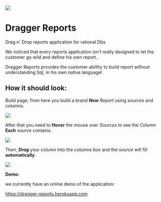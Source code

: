 <img src="https://ci.appveyor.com/api/projects/status/github/OfekRv/DraggerReports?branch=master&svg=true">

# Dragger Reports
Drag n' Drop reports application for rational Dbs

We noticed that every reports application isn't really designed to let the customer go wild and define his own report..

Dragger Reports provides the customer abillity to build report without understanding Sql, in his own native language!


## How it should look:

Build page, from here you build a brand **_New_** *Report* using *sources* and *columns*.

<img src="https://image.ibb.co/iqg8Te/Build_Reports1.png">

After that you need to **Hover** the mouse over *Sources* to see the *Column* **Each** source contains.

<img src="https://image.ibb.co/iJPEZK/Column_Drag.png">

Then, **_Drag_** your *column* into the *columns box* and the *source* will fill **automatically**.

<img src="https://image.ibb.co/dfW6gz/Drag_Drop.png">



**Demo:**

we currently have an online demo of the application:

https://dragger-reports.herokuapp.com
